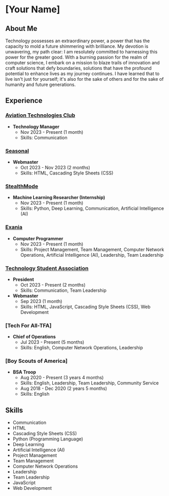 # [Your Name]

## About Me

Technology possesses an extraordinary power, a power that has the capacity to mold a future shimmering with brilliance.
My devotion is unwavering, my path clear: I am resolutely committed to harnessing this power for the greater good. With a burning passion for the realm of computer science, 
I embark on a mission to blaze trails of innovation and craft solutions that defy boundaries, solutions that have the profound potential to enhance lives as my journey continues.
I have learned that to live isn't just for yourself; it's also for the sake of others and for the sake of humanity and future generations.

## Experience

### [Aviation Technologies Club](link_to_club_page)
* **Technology Manager**
  * Nov 2023 - Present (1 month)
  * Skills: Communication

### [Seasonal](link_to_seasonal_page)
* **Webmaster**
  * Oct 2023 - Nov 2023 (2 months)
  * Skills: HTML, Cascading Style Sheets (CSS)

### [StealthMode](link_to_stealthmode_page)
* **Machine Learning Researcher (Internship)**
  * Nov 2023 - Present (1 month)
  * Skills: Python, Deep Learning, Communication, Artificial Intelligence (AI)

### [Exania](link_to_exania_page)
* **Computer Programmer**
  * Nov 2023 - Present (1 month)
  * Skills: Project Management, Team Management, Computer Network Operations, Artificial Intelligence (AI), Leadership, Team Leadership

### [Technology Student Association](link_to_tsa_page)
* **President**
  * Oct 2023 - Present (2 months)
  * Skills: Communication, Team Leadership
* **Webmaster**
  * Sep 2023 (1 month)
  * Skills: HTML, JavaScript, Cascading Style Sheets (CSS), Web Development

### [Tech For All-TFA]
* **Chief of Operations**
  * Jul 2023 - Present (5 months)
  * Skills: English, Computer Network Operations, Leadership

### [Boy Scouts of America]
* **BSA Troop**
  * Aug 2020 - Present (3 years 4 months)
  * Skills: English, Leadership, Team Leadership, Community Service
  * Aug 2018 - Dec 2020 (2 years 5 months)
  * Skills: English

## Skills

* Communication
* HTML
* Cascading Style Sheets (CSS)
* Python (Programming Language)
* Deep Learning
* Artificial Intelligence (AI)
* Project Management
* Team Management
* Computer Network Operations
* Leadership
* Team Leadership
* JavaScript
* Web Development
